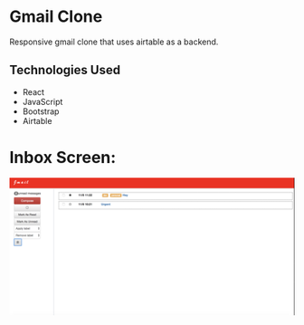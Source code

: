 # Gmail Clone

Responsive gmail clone that uses airtable as a backend.

## Technologies Used
- React
- JavaScript
- Bootstrap
- Airtable

# Inbox Screen:

![screenshot](./README/screenshot.png?raw=true)


